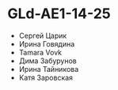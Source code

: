 # GLd-AE1-14-25

- Сергей Царик
- Ирина Говядина
- Tamara Vovk
- Дима Забурунов
- Ирина Тайникова
- Катя Заровская